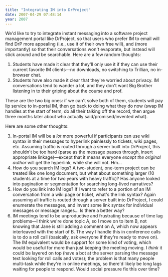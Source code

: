 ```yaml
---
title: "Integrating IM into DrProject"
date: 2007-04-29 07:48:14
year: 2007
---
```

We'd like to try to integrate instant messaging into a software project management portal like DrProject, so that users who prefer IM to email will find DrP more appealing (i.e., use it of their own free will), and (more importantly) so that their conversations won't evaporate, but instead will stick around and be searchable.  Here are a few random thoughts:
<ol>
  <li>Students have made it clear that they'll only use it if they can use their current favorite IM clients—no downloads, no switching to Trillian, no in-browser chat.</li>
  <li>Students have also made it clear that they're worried about privacy.  IM conversations tend to wander a lot, and they don't want Big Brother listening in to their griping about the course and prof.</li>
</ol>
These are the two big ones: if we can't solve both of them, students will pay lip service to in-portal IM, then go back to doing what they do now (swap IM handles at the start of term, do all their talking off the record, then argue three months later about who actually said/promised/invented what).

Here are some other thoughts:
<ol start="3">
  <li>In-portal IM will be a <em>lot</em> more powerful if participants can use wiki syntax in their messages to hyperlink painlessly to tickets, wiki pages, etc.  Assuming traffic is routed through a server built into DrProject, this shouldn't be too hard (parse as the message passes through, insert appropriate linkage)—except that it means everyone <em>except the original author</em> will get the hyperlink, while she will not.  Hm…</li>
  <li>How do you search IM logs?  A two-student, one-term project can be treated like one long document, but what about something larger (10 students at a time for two years with heavy traffic)?  Has anyone looked into pagination or segmentation for searching long-lived narratives?</li>
  <li>How do you link into IM logs?  If I want to refer to a portion of an IM conversation from a wiki page or ticket, what's the link syntax? Again assuming all traffic is routed through a server built into DrProject, I could enumerate the messages, and invent some link syntax for individual messages or message ranges…  Is there a better way?</li>
  <li>IM meetings tend to be unproductive and frustrating because of time lag problems—I think we're done topic A, so I move on to item B, not knowing that Jane is still adding a comment on A, which now appears interleaved with the start of B.  The way I handle this in conference calls is to do a roll call (basically, ask everyone if they're ready to move on).  The IM equivalent would be support for some kind of voting, which would be useful for more than just keeping the meeting moving.  I <em>think</em> it could be layered on top (have a bot at the server parsing the message text looking for roll calls and votes); the problem is that many people multi-task while they're in online meetings, so there'd likely be long lags waiting for people to respond.  Would social pressure fix this over time?</li>
</ol>
